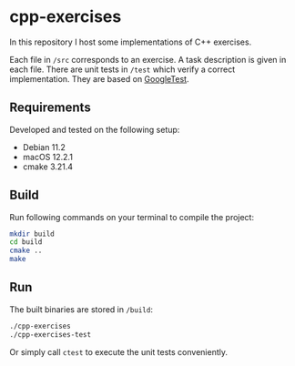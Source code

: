 # cpp-exercises

In this repository I host some implementations of C++ exercises.

Each file in `/src` corresponds to an exercise. A task description is given in each file. There are unit tests in `/test` which verify a correct implementation. They are based on [GoogleTest](<https://github.com/google/googletest>).

## Requirements

Developed and tested on the following setup:

- Debian 11.2
- macOS 12.2.1
- cmake 3.21.4

## Build

Run following commands on your terminal to compile the project:

```bash
mkdir build
cd build
cmake ..
make
```

## Run

The built binaries are stored in `/build`:

```bash
./cpp-exercises
./cpp-exercises-test
```

Or simply call `ctest` to execute the unit tests conveniently.
